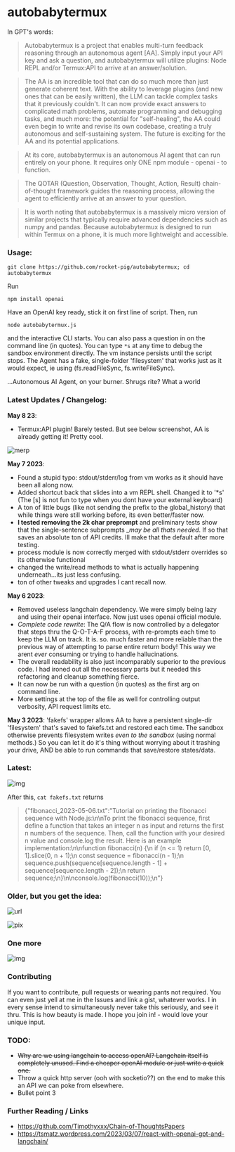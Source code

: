 # autobabytermux

In GPT's words:

>Autobabytermux is a project that enables multi-turn feedback reasoning through an autonomous agent [AA]. Simply input your API key and ask a question, and autobabytermux will utilize plugins: Node REPL and/or Termux:API to arrive at an answer/solution. 

>The AA is an incredible tool that can do so much more than just generate coherent text. With the ability to leverage plugins (and new ones that can be easily written), the LLM can tackle complex tasks that it previously couldn't. It can now provide exact answers to complicated math problems, automate programming and debugging tasks, and much more: the potential for "self-healing", the AA could even begin to write and revise its own codebase, creating a truly autonomous and self-sustaining system. The future is exciting for the AA and its potential applications.

>At its core, autobabytermux is an autonomous AI agent that can run entirely on your phone. It requires only ONE npm module - openai - to function. 

>The QOTAR (Question, Observation, Thought, Action, Result) chain-of-thought framework guides the reasoning process, allowing the agent to efficiently arrive at an answer to your question. 

>It is worth noting that autobabytermux is a massively micro version of similar projects that typically require advanced dependencies such as numpy and pandas. Because autobabytermux is designed to run within Termux on a phone, it is much more lightweight and accessible. 


### Usage:

```git clone https://github.com/rocket-pig/autobabytermux; cd autobabytermux```

 Run 

```npm install openai```

Have an OpenAI key ready, stick it on first line of script.  Then, run

```node autobabytermux.js``` 

and the interactive CLI starts. You can also pass a question in on the command line (in quotes).  You can type ```*s``` at any time to debug the sandbox environment directly.
The vm instance persists until the script stops.  The Agent has a fake, single-folder 'filesystem' that works just as it would expect, ie using (fs.readFileSync, fs.writeFileSync). 

...Autonomous AI Agent, on your burner. Shrugs rite? What a world


### Latest Updates / Changelog:
__May 8 23__:
* Termux:API plugin! Barely tested. But see below screenshot, AA is already getting it! Pretty cool. 


![merp](https://i.ibb.co/QFJpnXX/Screenshot-2023-05-08-13-54-12.png)


__May 7 2023__:
* Found a stupid typo: stdout/stderr/log from vm works as it should have been all along now.
* Added shortcut back that slides into a vm REPL shell. Changed it to '*s' (The [s] is not fun to type when you dont have your external keyboard)
* A ton of little bugs (like not sending the prefix to the global_history) that while things were still working before, its even better/faster now.
* __I tested removing the 2k char preprompt__ and preliminary tests show that the single-sentence subprompts __may be all thats needed_. If so that saves an absolute ton of API credits.  Ill make that the default after more testing.
* process module is now correctly merged with stdout/stderr overrides so its otherwise functional
* changed the write/read methods to what is actually happening underneath...its just less confusing.
* ton of other tweaks and upgrades I cant recall now.

__May 6 2023__:
* Removed useless langchain dependency. We were simply being lazy and using their openai interface. Now just uses openai official module.
* _Complete code rewrite_: The Q/A flow is now controlled by a delegator that steps thru the Q-O-T-A-F process, with re-prompts each time to keep the LLM on track. It is. so. much faster and more reliable than the previous way of attempting to parse entire return body!  This way we arent _ever_ consuming or trying to handle hallucinations.
* The overall readability is also just incomparably superior to the previous code.  I had ironed out all the necessary parts but it needed this refactoring and cleanup something fierce.
* It can now be run with a question (in quotes) as the first arg on command line.
* More settings at the top of the file as well for controlling output verbosity, API request limits etc.

__May 3 2023__: 'fakefs' wrapper allows AA to have a persistent single-dir 'filesystem' that's saved to fakefs.txt and restored each time.  The sandbox otherwise prevents filesystem writes *even to the sandbox* (using normal methods.) So you can let it do it's thing without worrying about it trashing your drive, AND be able to run commands that save/restore states/data.



### Latest:
![img](https://i.ibb.co/9bJtN7J/Screenshot-2023-05-06-12-23-24.png)

After this, ```cat fakefs.txt``` returns
> {"fibonacci_2023-05-06.txt":"Tutorial on printing the fibonacci sequence with Node.js:\n\nTo print the fibonacci sequence, first define a function that takes an integer n as input and returns the first n numbers of the sequence. Then, call the function with your desired n value and console.log the result. Here is an example implementation:\n\nfunction fibonacci(n) {\n  if (n <= 1) return [0, 1].slice(0, n + 1);\n  const sequence = fibonacci(n - 1);\n  sequence.push(sequence[sequence.length - 1] + sequence[sequence.length - 2]);\n  return sequence;\n}\n\nconsole.log(fibonacci(10));\n"}
### Older, but you get the idea:

![url](https://i.ibb.co/bvsL8vs/Screenshot-2023-05-03-22-51-35.png)

![pix](https://i.ibb.co/12SdWkF/Screenshot-2023-05-02-19-24-40.png)


### One more

![img](https://i.ibb.co/6JnYq2B/Screenshot-2023-05-02-17-54-40.png)


### Contributing

If you want to contribute, pull requests or wearing pants not required. 
You can even just yell at me in the Issues and link a gist, whatever works.  I in every sense intend to simultaneously never take this seriously, and see it thru. This is how beauty is made. I hope you join in! - would love your unique input.

### TODO:
* ~~Why are we using langchain to access openAI? Langchain itself is completely unused. Find a cheaper openAI module or just write a quick one.~~
* Throw a quick http server (ooh with socketio??) on the end to make this an API we can poke from elsewhere.
* Bullet point 3

### Further Reading / Links

* https://github.com/Timothyxxx/Chain-of-ThoughtsPapers
* https://tsmatz.wordpress.com/2023/03/07/react-with-openai-gpt-and-langchain/
